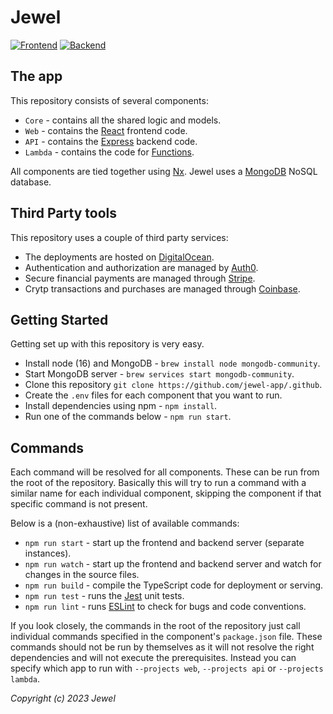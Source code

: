 # Jewel
[![Frontend](https://img.shields.io/website?down_color=red&down_message=down&label=frontend&logo=react&logoColor=white&up_color=green&up_message=up&url=https%3A%2F%2Fjewel.cash)](https://jewel.cash/)
[![Backend](https://img.shields.io/website?down_color=red&down_message=down&label=backend&logo=express&logoColor=white&up_color=green&up_message=up&url=https%3A%2F%2Fjewel.cash%2Fapi)](https://jewel.cash/api/)

## The app

This repository consists of several components:
* `Core` - contains all the shared logic and models.
* `Web` - contains the [React](https://reactjs.org) frontend code.
* `API` - contains the [Express](https://expressjs.com) backend code.
* `Lambda` - contains the code for [Functions](https://docs.digitalocean.com/products/functions/). 

All components are tied together using [Nx](https://nx.dev). Jewel uses a [MongoDB](https://www.mongodb.com) NoSQL database.

## Third Party tools

This repository uses a couple of third party services:
* The deployments are hosted on [DigitalOcean](https://digitalocean.com).
* Authentication and authorization are managed by [Auth0](https://auth0.com).
* Secure financial payments are managed through [Stripe](https://stripe.com).
* Crytp transactions and purchases are managed through [Coinbase](https://coinbase.com).

## Getting Started

Getting set up with this repository is very easy.
* Install node (16) and MongoDB - `brew install node mongodb-community`.
* Start MongoDB server - `brew services start mongodb-community`.
* Clone this repository `git clone https://github.com/jewel-app/.github`.
* Create the `.env` files for each component that you want to run.
* Install dependencies using npm - `npm install`.
* Run one of the commands below - `npm run start`.

## Commands

Each command will be resolved for all components. These can be run from the root of the repository. Basically this will try to run a command with a similar name for each individual component, skipping the component if that specific command is not present.

Below is a (non-exhaustive) list of available commands:
* `npm run start` - start up the frontend and backend server (separate instances).
* `npm run watch` - start up the frontend and backend server and watch for changes in the source files.
* `npm run build` - compile the TypeScript code for deployment or serving.
* `npm run test` - runs the [Jest](https://jestjs.io) unit tests.
* `npm run lint` - runs [ESLint](https://eslint.org) to check for bugs and code conventions.

If you look closely, the commands in the root of the repository just call individual commands specified in the component's `package.json` file. These commands should not be run by themselves as it will not resolve the right dependencies and will not execute the prerequisites. Instead you can specify which app to run with `--projects web`, `--projects api` or `--projects lambda`.

*Copyright (c) 2023 Jewel*
